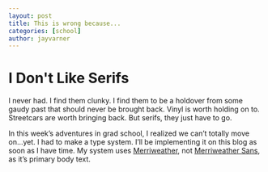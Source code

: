 ```yaml
---
layout: post
title: This is wrong because...
categories: [school]
author: jayvarner
---
```


# I Don't Like Serifs
I never had. I find them clunky. I find them to be a holdover from some gaudy past that should never be brought back. Vinyl is worth holding on to. Streetcars are worth bringing back. But serifs, they just have to go.

In this week’s adventures in grad school, I realized we can’t totally move on...yet. I had to make a type system. I’ll be implementing it on this blog as soon as I have time. My system uses [Merriweather](https://fonts.google.com/specimen/Merriweather?query=Merriweather&selection.family=Merriweather+Sans:300,400|Open+Sans+Condensed:300i|Source+Sans+Pro|Work+Sans), not [Merriweather Sans](https://fonts.google.com/specimen/Merriweather+Sans?query=Merriweather&selection.family=Merriweather+Sans:300,400|Open+Sans+Condensed:300i|Source+Sans+Pro|Work+Sans), as it’s primary body text.
